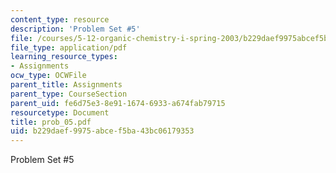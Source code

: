 ```yaml
---
content_type: resource
description: 'Problem Set #5'
file: /courses/5-12-organic-chemistry-i-spring-2003/b229daef9975abcef5ba43bc06179353_prob_05.pdf
file_type: application/pdf
learning_resource_types:
- Assignments
ocw_type: OCWFile
parent_title: Assignments
parent_type: CourseSection
parent_uid: fe6d75e3-8e91-1674-6933-a674fab79715
resourcetype: Document
title: prob_05.pdf
uid: b229daef-9975-abce-f5ba-43bc06179353
---
```

Problem Set #5

